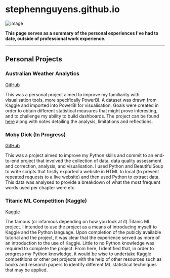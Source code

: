# stephennguyens.github.io
![image](https://github.com/equanimittyy/stephennguyens.github.io/assets/104692345/6b1d74b1-878c-420f-bc26-8cf36b8d4e67)

**This page serves as a summary of the personal experiences I've had to date, outside of professional work experience.**

---
## Personal Projects
### Australian Weather Analytics
[GitHub](https://github.com/equanimittyy/weatherau)

This was a personal project aimed to improve my familiarity with visualisation tools, more specifically PowerBI. A dataset was drawn from Kaggle and imported into PowerBI for visualisation. Goals were created in order to obtain different statistical measures that might prove interesting, and to challenge my ability to build dashboards. The project can be found [here](https://github.com/equanimittyy/weatherau) along with notes detailing the analysis, limitations and reflections.

### Moby Dick (In Progress)
[GitHub](https://github.com/equanimittyy/mobydick)

This was a project aimed to improve my Python skills and commit to an end-to-end project that involved the collection of data, data quality assessment and correction, analysis, and visualisation. I used Python and BeautifulSoup to write scripts that firstly exported a website in HTML to local (to prevent repeated requests to a live website) and then used Python to extract data. This data was analysed to provide a breakdown of what the most frequent words used per chapter were etc.

### Titanic ML Competition (Kaggle)
[Kaggle](https://www.kaggle.com/code/stephennguyens/titanic-ml-competition-sn)

The famous (or infamous depending on how you look at it) Titanic ML project. I intended to use the project as a means of introducing myself to Kaggle and the Python language. Upon completion of the pubicly available tutorial and the project, it was clear that the experience served as more of an introduction to the use of Kaggle. Little to no Python knowledge was required to complete the project. From here, I identified that, in order to progress my Python knowledge, it would be wise to undertake Kaggle competitions or other pet projects with the help of other resources such as books and research papers to identify different ML statistical techniques that may be applied.
